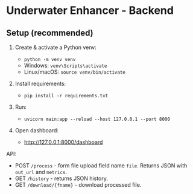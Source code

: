 # Underwater Enhancer - Backend

## Setup (recommended)
1. Create & activate a Python venv:
   - `python -m venv venv`
   - Windows: `venv\Scripts\activate`
   - Linux/macOS: `source venv/bin/activate`

2. Install requirements:
   - `pip install -r requirements.txt`

3. Run:
   - `uvicorn main:app --reload --host 127.0.0.1 --port 8000`

4. Open dashboard:
   - http://127.0.0.1:8000/dashboard

API:
- POST `/process` - form file upload field name `file`. Returns JSON with `out_url` and `metrics`.
- GET `/history` - returns JSON history.
- GET `/download/{fname}` - download processed file.
